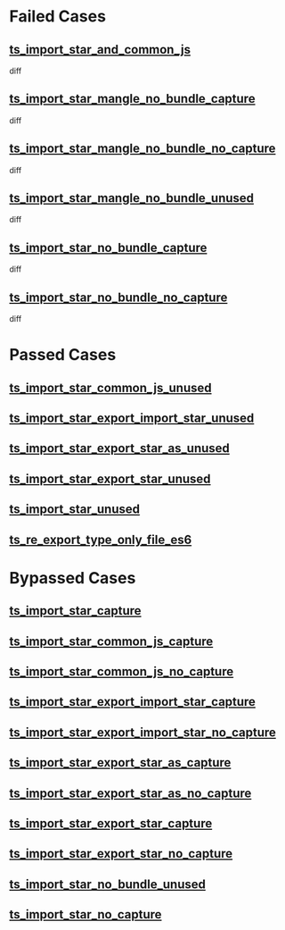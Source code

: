 # Failed Cases
## [ts_import_star_and_common_js](../../../crates/rolldown/tests/esbuild/importstar_ts/ts_import_star_and_common_js/diff.md)
  diff
## [ts_import_star_mangle_no_bundle_capture](../../../crates/rolldown/tests/esbuild/importstar_ts/ts_import_star_mangle_no_bundle_capture/diff.md)
  diff
## [ts_import_star_mangle_no_bundle_no_capture](../../../crates/rolldown/tests/esbuild/importstar_ts/ts_import_star_mangle_no_bundle_no_capture/diff.md)
  diff
## [ts_import_star_mangle_no_bundle_unused](../../../crates/rolldown/tests/esbuild/importstar_ts/ts_import_star_mangle_no_bundle_unused/diff.md)
  diff
## [ts_import_star_no_bundle_capture](../../../crates/rolldown/tests/esbuild/importstar_ts/ts_import_star_no_bundle_capture/diff.md)
  diff
## [ts_import_star_no_bundle_no_capture](../../../crates/rolldown/tests/esbuild/importstar_ts/ts_import_star_no_bundle_no_capture/diff.md)
  diff
# Passed Cases
## [ts_import_star_common_js_unused](../../../crates/rolldown/tests/esbuild/importstar_ts/ts_import_star_common_js_unused)
## [ts_import_star_export_import_star_unused](../../../crates/rolldown/tests/esbuild/importstar_ts/ts_import_star_export_import_star_unused)
## [ts_import_star_export_star_as_unused](../../../crates/rolldown/tests/esbuild/importstar_ts/ts_import_star_export_star_as_unused)
## [ts_import_star_export_star_unused](../../../crates/rolldown/tests/esbuild/importstar_ts/ts_import_star_export_star_unused)
## [ts_import_star_unused](../../../crates/rolldown/tests/esbuild/importstar_ts/ts_import_star_unused)
## [ts_re_export_type_only_file_es6](../../../crates/rolldown/tests/esbuild/importstar_ts/ts_re_export_type_only_file_es6)
# Bypassed Cases
## [ts_import_star_capture](../../../crates/rolldown/tests/esbuild/importstar_ts/ts_import_star_capture/bypass.md)
## [ts_import_star_common_js_capture](../../../crates/rolldown/tests/esbuild/importstar_ts/ts_import_star_common_js_capture/bypass.md)
## [ts_import_star_common_js_no_capture](../../../crates/rolldown/tests/esbuild/importstar_ts/ts_import_star_common_js_no_capture/bypass.md)
## [ts_import_star_export_import_star_capture](../../../crates/rolldown/tests/esbuild/importstar_ts/ts_import_star_export_import_star_capture/bypass.md)
## [ts_import_star_export_import_star_no_capture](../../../crates/rolldown/tests/esbuild/importstar_ts/ts_import_star_export_import_star_no_capture/bypass.md)
## [ts_import_star_export_star_as_capture](../../../crates/rolldown/tests/esbuild/importstar_ts/ts_import_star_export_star_as_capture/bypass.md)
## [ts_import_star_export_star_as_no_capture](../../../crates/rolldown/tests/esbuild/importstar_ts/ts_import_star_export_star_as_no_capture/bypass.md)
## [ts_import_star_export_star_capture](../../../crates/rolldown/tests/esbuild/importstar_ts/ts_import_star_export_star_capture/bypass.md)
## [ts_import_star_export_star_no_capture](../../../crates/rolldown/tests/esbuild/importstar_ts/ts_import_star_export_star_no_capture/bypass.md)
## [ts_import_star_no_bundle_unused](../../../crates/rolldown/tests/esbuild/importstar_ts/ts_import_star_no_bundle_unused/bypass.md)
## [ts_import_star_no_capture](../../../crates/rolldown/tests/esbuild/importstar_ts/ts_import_star_no_capture/bypass.md)
